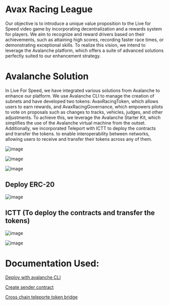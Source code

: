 # Avax Racing League

Our objective is to introduce a unique value proposition to the Live for Speed video game by incorporating decentralization and a rewards system for players. We aim to recognize and reward drivers based on their achievements, such as attaining high scores, recording faster race times, or demonstrating exceptional skills. To realize this vision, we intend to leverage the Avalanche platform, which offers a suite of advanced solutions perfectly suited to our enhancement strategy.



# Avalanche Solution

In Live For Speed, we have integrated various solutions from Avalanche to enhance our platform. We use Avalanche CLI to manage the creation of subnets and have developed two tokens: AvaxRacingToken, which allows users to earn rewards, and AvaxRacingGovernance, which empowers pilots to vote on proposals such as changes to tracks, vehicles, judges, and other adjustments. To achieve this, we leverage the Avalanche Starter Kit, which simplifies the use of the Avalanche virtual machine from the outset. Additionally, we incorporated Teleport with ICTT to deploy the contracts and transfer the tokens. to enable interoperability between networks, allowing users to receive and transfer their tokens across any of them.


![image](https://github.com/user-attachments/assets/aa359966-1aff-4a50-ae95-cdf3bfbabc75)

![image](https://github.com/user-attachments/assets/7a597a7e-710a-403d-8213-d69499875f55)

![image](https://github.com/user-attachments/assets/a11d9dea-3501-4313-b066-bcaa3293f201)

## Deploy ERC-20

![image](https://github.com/user-attachments/assets/05e85907-291e-44a4-a59b-4e6206da4ad9)

## ICTT (To deploy the contracts and transfer the tokens)

![image](https://github.com/user-attachments/assets/2c9a560d-2026-4bfc-baa3-1fd173becf88)

![image](https://github.com/user-attachments/assets/c4ab667e-76ed-4b0c-8932-e5c65858a7a3)

# Documentation Used: 

[Deploy with avalanche CLI](https://academy.avax.network/course/interchain-token-transfer/06-erc-20-to-erc-20-bridge/06-deploy-with-avalanche-cli)

[Create sender contract](https://academy.avax.network/course/interchain-messaging/04-icm-basics/04-create-sender-contract)

[Cross chain teleporte token bridge](https://docs.avax.network/tooling/cross-chain/teleporter-token-bridge)

